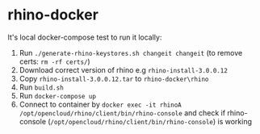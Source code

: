 # rhino-docker

It's local docker-compose test to run it locally:
1. Run `./generate-rhino-keystores.sh changeit changeit` (to remove certs: `rm -rf certs/`)
2. Download correct version of rhino e.g `rhino-install-3.0.0.12`
3. Copy `rhino-install-3.0.0.12.tar` to `rhino-docker\rhino`
4. Run `build.sh`
5. Run `docker-compose up`
6. Connect to container by `docker exec -it rhinoA /opt/opencloud/rhino/client/bin/rhino-console` and check if rhino-console (`/opt/opencloud/rhino/client/bin/rhino-console`) is working
